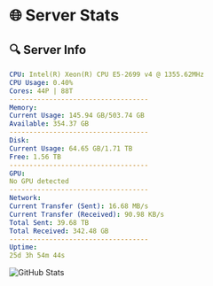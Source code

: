 # 🌐 Server Stats
## 🔍 Server Info
```yaml
CPU: Intel(R) Xeon(R) CPU E5-2699 v4 @ 1355.62MHz
CPU Usage: 0.40%
Cores: 44P | 88T
-----------------------------------
Memory:
Current Usage: 145.94 GB/503.74 GB
Available: 354.37 GB
-----------------------------------
Disk:
Current Usage: 64.65 GB/1.71 TB
Free: 1.56 TB
-----------------------------------
GPU:
No GPU detected
-----------------------------------
Network:
Current Transfer (Sent): 16.68 MB/s
Current Transfer (Received): 90.98 KB/s
Total Sent: 39.68 TB
Total Received: 342.48 GB
-----------------------------------
Uptime:
25d 3h 54m 44s
```
![GitHub Stats](https://img.shields.io/badge/Updated-2025-04-02_01:17:33-blue)